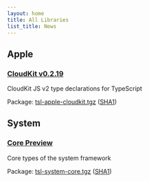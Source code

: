 ```yaml
---
layout: home
title: All Libraries
list_title: News
---
```




## Apple

### [CloudKit v0.2.19](/tsl-apple-cloudkit/)

CloudKit JS v2 type declarations for TypeScript

Package: [tsl-apple-cloudkit.tgz](https://typescriptlibs.org/npm/tsl-apple-cloudkit.tgz)
         ([SHA1](https://typescriptlibs.org/npm/tsl-apple-cloudkit.sha1))



## System

### [Core Preview](/tsl-system-core/)

Core types of the system framework

Package: [tsl-system-core.tgz](https://typescriptlibs.org/npm/tsl-system-core.tgz)
         ([SHA1](https://typescriptlibs.org/npm/tsl-system-core.sha1))
